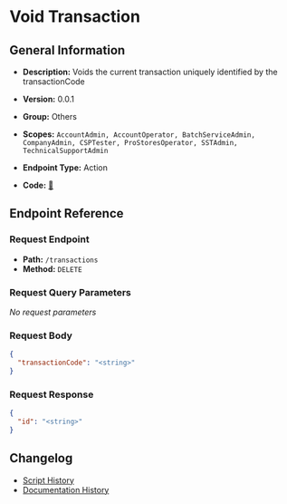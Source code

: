 # Void Transaction

## General Information

- **Description:** Voids the current transaction uniquely identified by the transactionCode

- **Version:** 0.0.1
- **Group:** Others
- **Scopes:** `AccountAdmin, AccountOperator, BatchServiceAdmin, CompanyAdmin, CSPTester, ProStoresOperator, SSTAdmin, TechnicalSupportAdmin`
- **Endpoint Type:** Action
- **Code:** [🔗](https://github.com/NangoHQ/integration-templates/tree/main/integrations/avalara-sandbox/actions/void-transaction.ts)


## Endpoint Reference

### Request Endpoint

- **Path:** `/transactions`
- **Method:** `DELETE`

### Request Query Parameters

_No request parameters_

### Request Body

```json
{
  "transactionCode": "<string>"
}
```

### Request Response

```json
{
  "id": "<string>"
}
```

## Changelog

- [Script History](https://github.com/NangoHQ/integration-templates/commits/main/integrations/avalara-sandbox/actions/void-transaction.ts)
- [Documentation History](https://github.com/NangoHQ/integration-templates/commits/main/integrations/avalara-sandbox/actions/void-transaction.md)

<!-- END  GENERATED CONTENT -->

